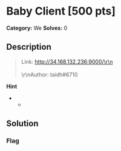 # Baby Client [500 pts]

**Category:** We
**Solves:** 0

## Description
>Link: http://34.168.132.236:9000/\r\n<br><br>\r\nAuthor: taidh#6710

**Hint**
* -

## Solution

### Flag

